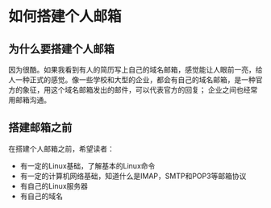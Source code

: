 # 如何搭建个人邮箱

## 为什么要搭建个人邮箱

因为很酷。如果我看到有人的简历写上自己的域名邮箱，感觉能让人眼前一亮，给人一种正式的感觉。像一些学校和大型的企业，都会有自己的域名邮箱，是一种官方的象征，用这个域名邮箱发出的邮件，可以代表官方的回复； 企业之间也经常用邮箱沟通。



## 搭建邮箱之前

在搭建个人邮箱之前，希望读者：

* 有一定的Linux基础，了解基本的Linux命令
* 有一定的计算机网络基础，知道什么是IMAP，SMTP和POP3等邮箱协议
* 有自己的Linux服务器
* 有自己的域名
